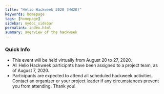 ```yaml
---
title: "Helio Hackweek 2020 (HW20)"
keywords: homepage
tags: [homepage]
sidebar: mydoc_sidebar
permalink: index.html
summary: Overview of the hackweek
---
```

### Quick Info
- This event will be held virtually from August 20 to 27, 2020.
- All Helio Hackweek participnts have been assigned to a project team, as of August 7, 2020.
- Participants are expected to attend all scheduled hackweek activities. Contact an organizer or your project leader if any circumstances prevent you from attending. Thank you!
